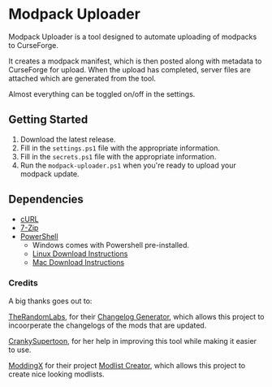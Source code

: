 # Modpack Uploader

Modpack Uploader is a tool designed to automate uploading of modpacks to CurseForge.

It creates a modpack manifest, which is then posted along with metadata to CurseForge for upload.
When the upload has completed, server files are attached which are generated from the tool.

Almost everything can be toggled on/off in the settings.

## Getting Started

1. Download the latest release.
2. Fill in the `settings.ps1` file with the appropriate information.
3. Fill in the `secrets.ps1` file with the appropriate information.
4. Run the `modpack-uploader.ps1` when you're ready to upload your modpack update.

## Dependencies

- [cURL](https://curl.haxx.se/download.html)
- [7-Zip](https://www.7-zip.org/download.html)
- [PowerShell](https://docs.microsoft.com/en-us/powershell/)
  - Windows comes with Powershell pre-installed.
  - [Linux Download Instructions](https://docs.microsoft.com/en-us/powershell/scripting/install/installing-powershell-on-linux)
  - [Mac Download Instructions](https://docs.microsoft.com/en-us/powershell/scripting/install/installing-powershell-on-macos)

### Credits

A big thanks goes out to:

[TheRandomLabs](https://github.com/TheRandomLabs), for their [Changelog Generator](https://github.com/TheRandomLabs/ChangelogGenerator), which allows this project to incoorperate the changelogs of the mods that are updated.

[CrankySupertoon](https://github.com/CrankySupertoon), for her help in improving this tool while making it easier to use.

[ModdingX](https://github.com/ModdingX) for their project [Modlist Creator](https://github.com/ModdingX/ModListCreator), which allows this project to create nice looking modlists.
